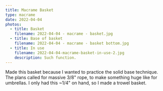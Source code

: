 ```yaml
---
title: Macrame Basket
type: macrame
date: 2022-04-04
photos:
  - title: Basket
    filename: 2022-04-04 - macrame - basket.jpg
  - title: Base of basket
    filename: 2022-04-04 - macrame - basket bottom.jpg
  - title: In use
    filename: 2022-04-04-macrame-basket-in-use-2.jpg
    description: Such function.
---
```


Made this basket because I wanted to practice the solid base technique. The plans
called for massive 3/8" rope, to make something huge like for umbrellas. I only
had this ~1/4" on hand, so I made a trowel basket.
